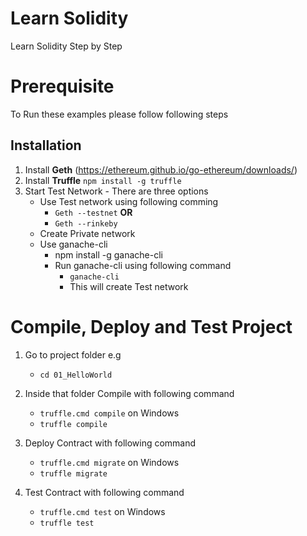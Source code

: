 # Learn Solidity
Learn Solidity Step by Step


# Prerequisite
To Run these examples please follow following steps

## Installation
1. Install **Geth** (https://ethereum.github.io/go-ethereum/downloads/)
2. Install **Truffle** ```npm install -g truffle```
3. Start Test Network - There are three options
   - Use Test network using following comming
     - ```Geth --testnet``` **OR** 
     - ```Geth --rinkeby```
   - Create Private network 
   - Use ganache-cli
     - npm install -g ganache-cli
     - Run ganache-cli using following command
       - ```ganache-cli```
       - This will create Test network

# Compile, Deploy and Test Project
1. Go to project folder e.g
   - ```cd 01_HelloWorld```

2. Inside that folder Compile with following command
   - ```truffle.cmd compile``` on Windows
   - ```truffle compile```

3. Deploy Contract with following command
   - ```truffle.cmd migrate```  on Windows
   - ```truffle migrate```


4. Test Contract with following command
   - ```truffle.cmd test```  on Windows
   - ```truffle test```